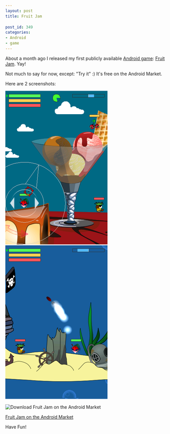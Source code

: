 ```yaml
---
layout: post
title: Fruit Jam

post_id: 349
categories:
- Android
- game
---
```


About a month ago I released my first publicly available <a href="http://v0.cc/fruitjam">Android game</a>: <a href="http://v0.cc/fruitjam">Fruit Jam</a>. Yay!

Not much to say for now, except: "Try it" :) It's free on the Android Market.

Here are 2 screenshots:

![Ice cream](/files/fruitjam1.png "Ice cream!")
![Playing underwater](/files/fruitjam2.png "Playing underwater")

![Download Fruit Jam on the Android Market](http://chart.apis.google.com/chart?cht=qr&chs=300x300&chl=market://details%3fid%3dnet.leppoc.android.fruits.opengl)

<a href="https://market.android.com/details?id=net.leppoc.android.fruits.opengl&feature=search_result">Fruit Jam on the Android Market</a>

Have Fun!
